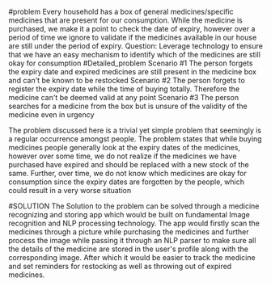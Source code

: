#problem
Every household has a box of general medicines/specific medicines that are present for our consumption. While the medicine is purchased, we make it a point to check the date of expiry, however over a period of time we ignore to validate if the medicines available in our house are still under the period of expiry. Question: Leverage technology to ensure that we have an easy mechanism to identify which of the medicines are still okay for consumption
#Detailed_problem
Scenario #1 The person forgets the expiry date and expired medicines are still present in the medicine box and can't be known to be restocked
Scenario #2 The person forgets to register the expiry date while the time of buying totally. Therefore the medicine can't be deemed valid at any point
Scenario #3 The person searches for a medicine from the box but is unsure of the validity of the medicine even in urgency

The problem discussed here is a trivial yet simple problem that seemingly is a regular occurrence amongst people. The problem states that while buying medicines people generally look at the expiry dates of the medicines, however over some time, we do not realize if the medicines we have purchased have expired and should be replaced with a new stock of the same. Further, over time, we do not know which medicines are okay for consumption since the expiry dates are forgotten by the people, which could result in a very worse situation

#SOLUTION  The Solution to the problem can be solved through a medicine recognizing and storing app which would be built on fundamental Image recognition and NLP processing technology. The app would firstly scan the medicines through a picture while purchasing the medicines and further process the image while passing it through an NLP parser to make sure all the details of the medicine are stored in the user's profile along with the corresponding image. After which it would be easier to track the medicine and set reminders for restocking as well as throwing out of expired medicines.
